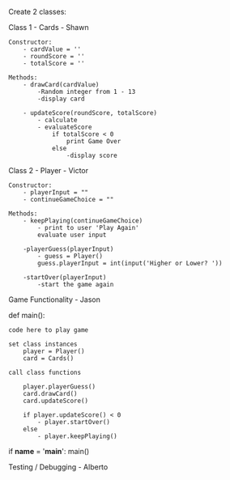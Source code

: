 Create 2 classes: 

Class 1 - Cards - Shawn

    Constructor:
        - cardValue = ''
        - roundScore = '' 
        - totalScore = ''

    Methods:
        - drawCard(cardValue)
            -Random integer from 1 - 13
            -display card
        
        - updateScore(roundScore, totalScore)
            - calculate 
            - evaluateScore
                if totalScore < 0
                    print Game Over
                else
                    -display score
        
Class 2 - Player - Victor
    
    Constructor:
        - playerInput = ""
        - continueGameChoice = ""

    Methods:
        - keepPlaying(continueGameChoice)
            - print to user 'Play Again'
            evaluate user input
        
        -playerGuess(playerInput)
            - guess = Player()
            guess.playerInput = int(input('Higher or Lower? '))

        -startOver(playerInput)
            -start the game again

Game Functionality - Jason

def main():
    
    code here to play game 

    set class instances
        player = Player()
        card = Cards()
        
    call class functions

        player.playerGuess()
        card.drawCard()
        card.updateScore()

        if player.updateScore() < 0
            - player.startOver()
        else
            - player.keepPlaying()



if __name__ = '__main__':
    main()

Testing / Debugging - Alberto